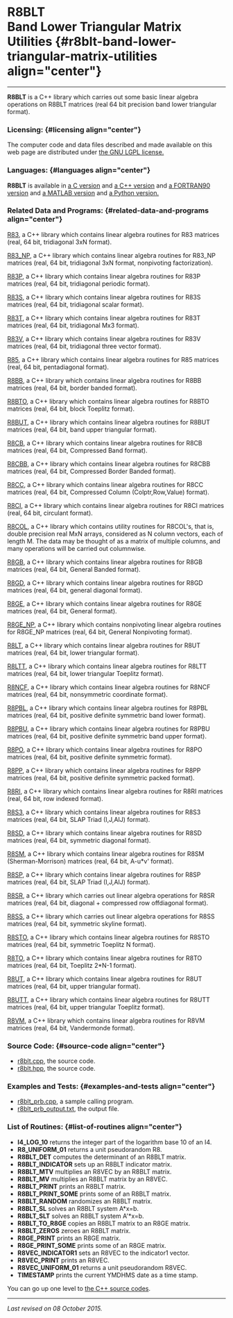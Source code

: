 R8BLT\
Band Lower Triangular Matrix Utilities {#r8blt-band-lower-triangular-matrix-utilities align="center"}
======================================

------------------------------------------------------------------------

**R8BLT** is a C++ library which carries out some basic linear algebra
operations on R8BLT matrices (real 64 bit precision band lower
triangular format).

### Licensing: {#licensing align="center"}

The computer code and data files described and made available on this
web page are distributed under [the GNU LGPL
license.](../../txt/gnu_lgpl.txt)

### Languages: {#languages align="center"}

**R8BLT** is available in [a C version](../../c_src/r8blt/r8blt.md)
and [a C++ version](../../master/r8blt/r8blt.md) and [a FORTRAN90
version](../../f_src/r8blt/r8blt.md) and [a MATLAB
version](../../m_src/r8blt/r8blt.md) and [a Python
version.](../../py_src/r8blt/r8blt.md)

### Related Data and Programs: {#related-data-and-programs align="center"}

[R83](../../master/r83/r83.md), a C++ library which contains linear
algebra routines for R83 matrices (real, 64 bit, tridiagonal 3xN
format).

[R83\_NP](../../master/r83_np/r83_np.md), a C++ library which
contains linear algebra routines for R83\_NP matrices (real, 64 bit,
tridiagonal 3xN format, nonpivoting factorization).

[R83P](../../master/r83p/r83p.md), a C++ library which contains
linear algebra routines for R83P matrices (real, 64 bit, tridiagonal
periodic format).

[R83S](../../master/r83s/r83s.md), a C++ library which contains
linear algebra routines for R83S matrices (real, 64 bit, tridiagonal
scalar format).

[R83T](../../master/r83t/r83t.md), a C++ library which contains
linear algebra routines for R83T matrices (real, 64 bit, tridiagonal Mx3
format).

[R83V](../../master/r83v/r83v.md), a C++ library which contains
linear algebra routines for R83V matrices (real, 64 bit, tridiagonal
three vector format).

[R85](../../master/r85/r85.md), a C++ library which contains linear
algebra routines for R85 matrices (real, 64 bit, pentadiagonal format).

[R8BB](../../master/r8bb/r8bb.md), a C++ library which contains
linear algebra routines for R8BB matrices (real, 64 bit, border banded
format).

[R8BTO](../../master/r8bto/r8bto.md), a C++ library which contains
linear algebra routines for R8BTO matrices (real, 64 bit, block Toeplitz
format).

[R8BUT](../../master/r8but/r8but.md), a C++ library which contains
linear algebra routines for R8BUT matrices (real, 64 bit, band upper
triangular format).

[R8CB](../../master/r8cb/r8cb.md), a C++ library which contains
linear algebra routines for R8CB matrices (real, 64 bit, Compressed Band
format).

[R8CBB](../../master/r8cbb/r8cbb.md), a C++ library which contains
linear algebra routines for R8CBB matrices (real, 64 bit, Compressed
Border Banded format).

[R8CC](../../master/r8cc/r8cc.md), a C++ library which contains
linear algebra routines for R8CC matrices (real, 64 bit, Compressed
Column (Colptr,Row,Value) format).

[R8CI](../../master/r8ci/r8ci.md), a C++ library which contains
linear algebra routines for R8CI matrices (real, 64 bit, circulant
format).

[R8COL](../../master/r8col/r8col.md), a C++ library which contains
utility routines for R8COL's, that is, double precision real MxN arrays,
considered as N column vectors, each of length M. The data may be
thought of as a matrix of multiple columns, and many operations will be
carried out columnwise.

[R8GB](../../master/r8gb/r8gb.md), a C++ library which contains
linear algebra routines for R8GB matrices (real, 64 bit, General Banded
format).

[R8GD](../../master/r8gd/r8gd.md), a C++ library which contains
linear algebra routines for R8GD matrices (real, 64 bit, general
diagonal format).

[R8GE](../../master/r8ge/r8ge.md), a C++ library which contains
linear algebra routines for R8GE matrices (real, 64 bit, General
format).

[R8GE\_NP](../../master/r8ge_np/r8ge_np.md), a C++ library which
contains nonpivoting linear algebra routines for R8GE\_NP matrices
(real, 64 bit, General Nonpivoting format).

[R8LT](../../master/r8lt/r8lt.md), a C++ library which contains
linear algebra routines for R8UT matrices (real, 64 bit, lower
triangular format).

[R8LTT](../../master/r8ltt/r8ltt.md), a C++ library which contains
linear algebra routines for R8LTT matrices (real, 64 bit, lower
triangular Toeplitz format).

[R8NCF](../../master/r8ncf/r8ncf.md), a C++ library which contains
linear algebra routines for R8NCF matrices (real, 64 bit, nonsymmetric
coordinate format).

[R8PBL](../../master/r8pbl/r8pbl.md), a C++ library which contains
linear algebra routines for R8PBL matrices (real, 64 bit, positive
definite symmetric band lower format).

[R8PBU](../../master/r8pbu/r8pbu.md), a C++ library which contains
linear algebra routines for R8PBU matrices (real, 64 bit, positive
definite symmetric band upper format).

[R8PO](../../master/r8po/r8po.md), a C++ library which contains
linear algebra routines for R8PO matrices (real, 64 bit, positive
definite symmetric format).

[R8PP](../../master/r8pp/r8pp.md), a C++ library which contains
linear algebra routines for R8PP matrices (real, 64 bit, positive
definite symmetric packed format).

[R8RI](../../master/r8ri/r8ri.md), a C++ library which contains
linear algebra routines for R8RI matrices (real, 64 bit, row indexed
format).

[R8S3](../../master/r8s3/r8s3.md), a C++ library which contains
linear algebra routines for R8S3 matrices (real, 64 bit, SLAP Triad
(I,J,AIJ) format).

[R8SD](../../master/r8sd/r8sd.md), a C++ library which contains
linear algebra routines for R8SD matrices (real, 64 bit, symmetric
diagonal format).

[R8SM](../../master/r8sm/r8sm.md), a C++ library which contains
linear algebra routines for R8SM (Sherman-Morrison) matrices (real, 64
bit, A-u\*v' format).

[R8SP](../../master/r8sp/r8sp.md), a C++ library which contains
linear algebra routines for R8SP matrices (real, 64 bit, SLAP Triad
(I,J,AIJ) format).

[R8SR](../../master/r8sr/r8sr.md), a C++ library which carries out
linear algebra operations for R8SR matrices (real, 64 bit, diagonal +
compressed row offdiagonal format).

[R8SS](../../master/r8ss/r8ss.md), a C++ library which carries out
linear algebra operations for R8SS matrices (real, 64 bit, symmetric
skyline format).

[R8STO](../../master/r8sto/r8sto.md), a C++ library which contains
linear algebra routines for R8STO matrices (real, 64 bit, symmetric
Toeplitz N format).

[R8TO](../../master/r8to/r8to.md), a C++ library which contains
linear algebra routines for R8TO matrices (real, 64 bit, Toeplitz 2\*N-1
format).

[R8UT](../../master/r8ut/r8ut.md), a C++ library which contains
linear algebra routines for R8UT matrices (real, 64 bit, upper
triangular format).

[R8UTT](../../master/r8utt/r8utt.md), a C++ library which contains
linear algebra routines for R8UTT matrices (real, 64 bit, upper
triangular Toeplitz format).

[R8VM](../../master/r8vm/r8vm.md), a C++ library which contains
linear algebra routines for R8VM matrices (real, 64 bit, Vandermonde
format).

### Source Code: {#source-code align="center"}

-   [r8blt.cpp](r8blt.cpp), the source code.
-   [r8blt.hpp](r8blt.hpp), the source code.

### Examples and Tests: {#examples-and-tests align="center"}

-   [r8blt\_prb.cpp](r8blt_prb.cpp), a sample calling program.
-   [r8blt\_prb\_output.txt](r8blt_prb_output.txt), the output file.

### List of Routines: {#list-of-routines align="center"}

-   **I4\_LOG\_10** returns the integer part of the logarithm base 10 of
    an I4.
-   **R8\_UNIFORM\_01** returns a unit pseudorandom R8.
-   **R8BLT\_DET** computes the determinant of an R8BLT matrix.
-   **R8BLT\_INDICATOR** sets up an R8BLT indicator matrix.
-   **R8BLT\_MTV** multiplies an R8VEC by an R8BLT matrix.
-   **R8BLT\_MV** multiplies an R8BLT matrix by an R8VEC.
-   **R8BLT\_PRINT** prints an R8BLT matrix.
-   **R8BLT\_PRINT\_SOME** prints some of an R8BLT matrix.
-   **R8BLT\_RANDOM** randomizes an R8BLT matrix.
-   **R8BLT\_SL** solves an R8BLT system A\*x=b.
-   **R8BLT\_SLT** solves an R8BLT system A'\*x=b.
-   **R8BLT\_TO\_R8GE** copies an R8BLT matrix to an R8GE matrix.
-   **R8BLT\_ZEROS** zeroes an R8BLT matrix.
-   **R8GE\_PRINT** prints an R8GE matrix.
-   **R8GE\_PRINT\_SOME** prints some of an R8GE matrix.
-   **R8VEC\_INDICATOR1** sets an R8VEC to the indicator1 vector.
-   **R8VEC\_PRINT** prints an R8VEC.
-   **R8VEC\_UNIFORM\_01** returns a unit pseudorandom R8VEC.
-   **TIMESTAMP** prints the current YMDHMS date as a time stamp.

You can go up one level to [the C++ source codes](../cpp_src.md).

------------------------------------------------------------------------

*Last revised on 08 October 2015.*
